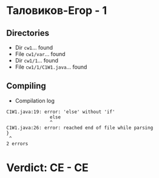 # Таловиков-Егор - 1
## Directories
- Dir `cw1`... found
- File `cw1/var`... found
- Dir `cw1/1`... found
- File `cw1/1/C1W1.java`... found
## Compiling
- Compilation log
```
C1W1.java:19: error: 'else' without 'if'
                else
                ^
C1W1.java:26: error: reached end of file while parsing
}
 ^
2 errors

```
# Verdict: **CE** - CE
